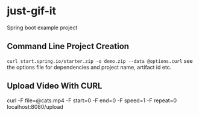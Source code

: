 # just-gif-it
Spring boot example project

## Command Line Project Creation
`curl start.spring.io/starter.zip -o demo.zip --data @options.curl`
see the options file for dependencies and project name, artifact id etc.

## Upload Video With CURL
curl -F file=@cats.mp4 -F start=0 -F end=0 -F speed=1 -F repeat=0 localhost:8080/upload

